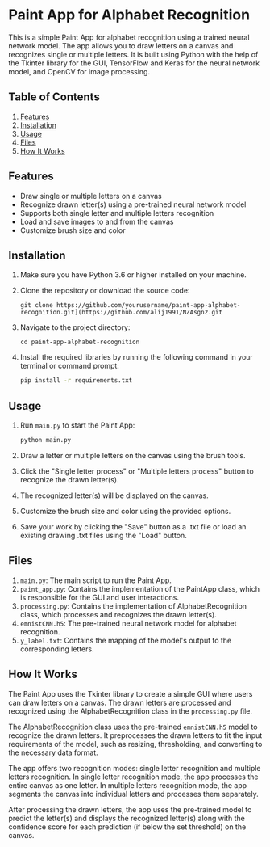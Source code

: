 # Paint App for Alphabet Recognition

This is a simple Paint App for alphabet recognition using a trained neural network model. The app allows you to draw letters on a canvas and recognizes single or multiple letters. It is built using Python with the help of the Tkinter library for the GUI, TensorFlow and Keras for the neural network model, and OpenCV for image processing.

## Table of Contents

1. [Features](#features)
2. [Installation](#installation)
3. [Usage](#usage)
4. [Files](#files)
5. [How It Works](#how-it-works)

## Features

- Draw single or multiple letters on a canvas
- Recognize drawn letter(s) using a pre-trained neural network model
- Supports both single letter and multiple letters recognition
- Load and save images to and from the canvas
- Customize brush size and color

## Installation

1. Make sure you have Python 3.6 or higher installed on your machine.

2. Clone the repository or download the source code:

    ```
    git clone https://github.com/yourusername/paint-app-alphabet-recognition.git](https://github.com/alij1991/NZAsgn2.git
    ```

3. Navigate to the project directory:

    ```
    cd paint-app-alphabet-recognition
    ```

4. Install the required libraries by running the following command in your terminal or command prompt:

    ```bash
    pip install -r requirements.txt
    ```

## Usage

1. Run `main.py` to start the Paint App:

    ```bash
    python main.py
    ```

2. Draw a letter or multiple letters on the canvas using the brush tools.

3. Click the "Single letter process" or "Multiple letters process" button to recognize the drawn letter(s).

4. The recognized letter(s) will be displayed on the canvas.

5. Customize the brush size and color using the provided options.

6. Save your work by clicking the "Save" button as a .txt file or load an existing drawing .txt files using the "Load" button.


## Files

1. `main.py`: The main script to run the Paint App.
2. `paint_app.py`: Contains the implementation of the PaintApp class, which is responsible for the GUI and user interactions.
3. `processing.py`: Contains the implementation of AlphabetRecognition class, which processes and recognizes the drawn letter(s).
4. `emnistCNN.h5`: The pre-trained neural network model for alphabet recognition.
5. `y_label.txt`: Contains the mapping of the model's output to the corresponding letters.

## How It Works

The Paint App uses the Tkinter library to create a simple GUI where users can draw letters on a canvas. The drawn letters are processed and recognized using the AlphabetRecognition class in the `processing.py` file.

The AlphabetRecognition class uses the pre-trained `emnistCNN.h5` model to recognize the drawn letters. It preprocesses the drawn letters to fit the input requirements of the model, such as resizing, thresholding, and converting to the necessary data format.

The app offers two recognition modes: single letter recognition and multiple letters recognition. In single letter recognition mode, the app processes the entire canvas as one letter. In multiple letters recognition mode, the app segments the canvas into individual letters and processes them separately.

After processing the drawn letters, the app uses the pre-trained model to predict the letter(s) and displays the recognized letter(s) along with the confidence score for each prediction (if below the set threshold) on the canvas.
